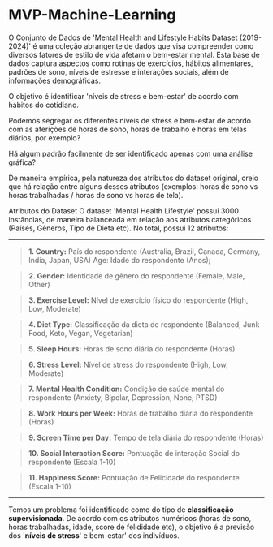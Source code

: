 # MVP-Machine-Learning

O Conjunto de Dados de 'Mental Health and Lifestyle Habits Dataset (2019-2024)' é uma coleção abrangente de dados que visa compreender como diversos fatores de estilo de vida afetam o bem-estar mental. Esta base de dados captura aspectos como rotinas de exercícios, hábitos alimentares, padrões de sono, níveis de estresse e interações sociais, além de informações demográficas.

O objetivo é identificar 'níveis de stress e bem-estar' de acordo com hábitos do cotidiano.

Podemos segregar os diferentes níveis de stress e bem-estar de acordo com as aferições de horas de sono, horas de trabalho e horas em telas diários, por exemplo?

Há algum padrão facilmente de ser identificado apenas com uma análise gráfica?

De maneira empírica, pela natureza dos atributos do dataset original, creio que há relação entre alguns desses atributos (exemplos: horas de sono vs horas trabalhadas / horas de sono vs horas de tela).

Atributos do Dataset O dataset 'Mental Health Lifestyle' possui 3000 instâncias, de maneira balanceada em relação aos atributos categóricos (Países, Gêneros, Tipo de Dieta etc). No total, possui 12 atributos:

---

>**1. Country:** País do respondente (Australia, Brazil, Canada, Germany, India, Japan, USA) Age: Idade do respondente (Anos);

>**2. Gender:** Identidade de gênero do respondente (Female, Male, Other) 

>**3. Exercise Level:** Nível de exercício físico do respondente (High, Low, Moderate) 

>**4. Diet Type:** Classificação da dieta do respondente (Balanced, Junk Food, Keto, Vegan, Vegetarian)

>**5. Sleep Hours:** Horas de sono diária do respondente (Horas)

>**6. Stress Level:** Nível de stress do respondente (High, Low, Moderate)

>**7. Mental Health Condition:** Condição de saúde mental do respondente (Anxiety, Bipolar, Depression, None, PTSD)

>**8. Work Hours per Week:** Horas de trabalho diária do respondente (Horas)

>**9. Screen Time per Day:** Tempo de tela diária do respondente (Horas)

>**10. Social Interaction Score:** Pontuação de interação Social do respondente (Escala 1-10)

>**11. Happiness Score:** Pontuação de Felicidade do respondente (Escala 1-10)

---

Temos um problema foi identificado como do tipo de **classificação supervisionada**. De acordo com os atributos numéricos (horas de sono, horas trabalhadas, idade, score de felididade etc), o objetivo é a previsão dos '**níveis de stress**' e  bem-estar' dos indivíduos.

